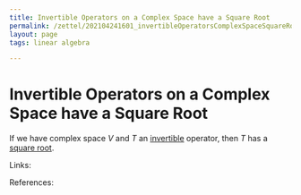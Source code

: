 ```yaml
---
title: Invertible Operators on a Complex Space have a Square Root
permalink: /zettel/202104241601_invertibleOperatorsComplexSpaceSquareRoot
layout: page
tags: linear algebra

---
```

# Invertible Operators on a Complex Space have a Square Root

If we have complex space $V$ and $T$ an [invertible](202102081851_invertibleMap) operator, then 
$T$ has a [square root](202102201216_squareRootOperator).

Links: 

References: 


